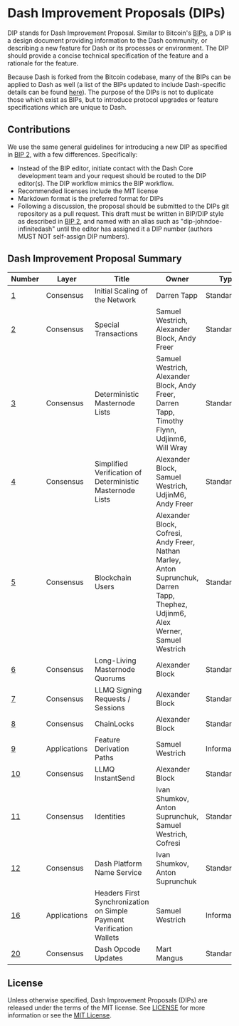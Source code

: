 # Dash Improvement Proposals (DIPs)

DIP stands for Dash Improvement Proposal. Similar to Bitcoin's [BIPs](https://github.com/bitcoin/bips/), a DIP is a design document providing information to the Dash community, or describing a new feature for Dash or its processes or environment. The DIP should provide a concise technical specification of the feature and a rationale for the feature.

Because Dash is forked from the Bitcoin codebase, many of the BIPs can be applied to Dash as well (a list of the BIPs updated to include Dash-specific details can be found [here](https://github.com/dashevo/bips)). The purpose of the DIPs is not to duplicate those which exist as BIPs, but to introduce protocol upgrades or feature specifications which are unique to Dash.

## Contributions

We use the same general guidelines for introducing a new DIP as specified in [BIP 2](https://github.com/bitcoin/bips/blob/master/bip-0002.mediawiki), with a few differences. Specifically:

* Instead of the BIP editor, initiate contact with the Dash Core development team and your request should be routed to the DIP editor(s). The DIP workflow mimics the BIP workflow.
* Recommended licenses include the MIT license
* Markdown format is the preferred format for DIPs
* Following a discussion, the proposal should be submitted to the DIPs git repository as a pull request. This draft must be written in BIP/DIP style as described in [BIP 2](https://github.com/bitcoin/bips/blob/master/bip-0002.mediawiki), and named with an alias such as "dip-johndoe-infinitedash" until the editor has assigned it a DIP number (authors MUST NOT self-assign DIP numbers).

## Dash Improvement Proposal Summary

Number | Layer | Title | Owner | Type | Status
--- | --- | --- | --- | --- | ---
[1](dip-0001.md) | Consensus | Initial Scaling of the Network | Darren Tapp | Standard | Final
[2](dip-0002.md) | Consensus | Special Transactions | Samuel Westrich, Alexander Block, Andy Freer | Standard | Final
[3](dip-0003.md) | Consensus | Deterministic Masternode Lists | Samuel Westrich, Alexander Block, Andy Freer, Darren Tapp, Timothy Flynn, Udjinm6, Will Wray | Standard | Final
[4](dip-0004.md) | Consensus | Simplified Verification of Deterministic Masternode Lists | Alexander Block, Samuel Westrich, UdjinM6, Andy Freer | Standard | Final
[5](dip-0005.md) | Consensus | Blockchain Users | Alexander Block, Cofresi, Andy Freer, Nathan Marley, Anton Suprunchuk, Darren Tapp, Thephez, Udjinm6, Alex Werner, Samuel Westrich | Standard | Withdrawn
[6](dip-0006.md) | Consensus | Long-Living Masternode Quorums | Alexander Block | Standard | Final
[7](dip-0007.md) | Consensus | LLMQ Signing Requests / Sessions | Alexander Block | Standard | Final
[8](dip-0008.md) | Consensus | ChainLocks | Alexander Block | Standard | Final
[9](dip-0009.md) | Applications | Feature Derivation Paths | Samuel Westrich | Informational | Proposed
[10](dip-0010.md) | Consensus | LLMQ InstantSend | Alexander Block | Standard | Final
[11](dip-0011.md) | Consensus | Identities | Ivan Shumkov, Anton Suprunchuk, Samuel Westrich, Cofresi | Standard | Proposed
[12](dip-0012.md) | Consensus | Dash Platform Name Service | Ivan Shumkov, Anton Suprunchuk | Standard | Proposed
[16](dip-0016.md) | Applications | Headers First Synchronization on Simple Payment Verification Wallets | Samuel Westrich | Informational | Proposed
[20](dip-0020.md) | Consensus | Dash Opcode Updates | Mart Mangus | Standard | Proposed

## License

Unless otherwise specified, Dash Improvement Proposals (DIPs) are released under the terms of the MIT license. See [LICENSE](LICENSE) for more information or see the [MIT License](https://opensource.org/licenses/MIT).
